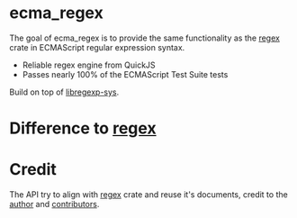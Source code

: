 # ecma_regex

The goal of ecma_regex is to provide the same functionality as the [regex](https://github.com/rust-lang/regex) crate in ECMAScript regular expression syntax.

- Reliable regex engine from QuickJS
- Passes nearly 100% of the ECMAScript Test Suite tests

Build on top of [libregexp-sys](https://github.com/hyf0/libregexp-sys).

# Difference to [regex](https://github.com/rust-lang/regex)


# Credit

The API try to align with [regex](https://github.com/rust-lang/regex) crate and reuse it's documents, credit to the [author](https://github.com/BurntSushi) and [contributors](https://github.com/rust-lang/regex/graphs/contributors).
